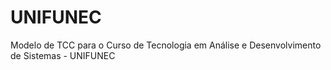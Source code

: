 # UNIFUNEC
Modelo de TCC para o Curso de Tecnologia em Análise e Desenvolvimento de Sistemas - UNIFUNEC
